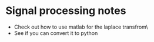 # Signal processing notes

- Check out how to use matlab for the laplace transfrom\
- See if you can convert it to python